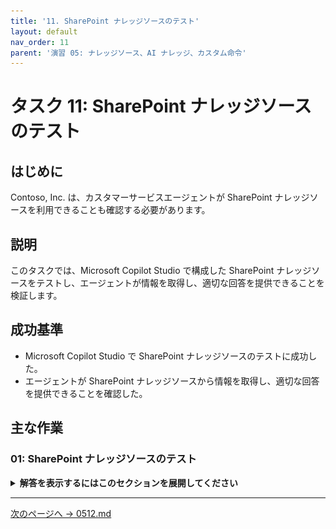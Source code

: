 ```yaml
---
title: '11. SharePoint ナレッジソースのテスト'
layout: default
nav_order: 11
parent: '演習 05: ナレッジソース、AI ナレッジ、カスタム命令'
---
```


# タスク 11: SharePoint ナレッジソースのテスト

## はじめに

Contoso, Inc. は、カスタマーサービスエージェントが SharePoint ナレッジソースを利用できることも確認する必要があります。

## 説明

このタスクでは、Microsoft Copilot Studio で構成した SharePoint ナレッジソースをテストし、エージェントが情報を取得し、適切な回答を提供できることを検証します。

## 成功基準

-   Microsoft Copilot Studio で SharePoint ナレッジソースのテストに成功した。
-   エージェントが SharePoint ナレッジソースから情報を取得し、適切な回答を提供できることを確認した。

## 主な作業

### 01: SharePoint ナレッジソースのテスト

<details markdown="block"> 
  <summary><strong>解答を表示するにはこのセクションを展開してください</strong></summary> 

1. 上部バーの **Knowledge** を選択します。

	![r98jsagl.jpg](../../media/r98jsagl.jpg)

	[!NOTE]
	> **Status** が **Ready** になっていても、SharePoint ナレッジソースの全コンテンツのインデックス作成には時間がかかる場合があります。このテストには影響しませんので、何らかのコンテンツが取得できることだけを確認します。

1. **Test your agent** ペイン右上のリフレッシュアイコンを選択し、新しい会話を開始します。

1. SharePoint サイトに関連する質問をします:

	`Mark 8 Project Team が取り組んでいる内容について教えてください。`

	![0iyvjxd2.jpg](../../media/0iyvjxd2.jpg)

</details>

---

[次のページへ → 0512.md](0512.md)